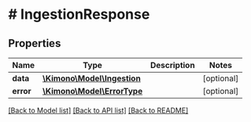 # # IngestionResponse

## Properties

Name | Type | Description | Notes
------------ | ------------- | ------------- | -------------
**data** | [**\Kimono\Model\Ingestion**](Ingestion.md) |  | [optional]
**error** | [**\Kimono\Model\ErrorType**](ErrorType.md) |  | [optional]

[[Back to Model list]](../../README.md#models) [[Back to API list]](../../README.md#endpoints) [[Back to README]](../../README.md)
